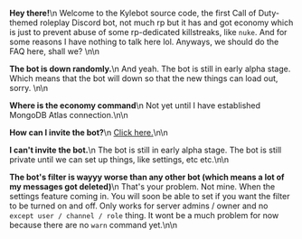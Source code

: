 __**Hey there!**__\n
Welcome to the Kylebot source code, the first Call of Duty-themed roleplay Discord bot, not much rp but it has and got economy which is just to prevent abuse of some rp-dedicated killstreaks, like `nuke`. And for some reasons I have nothing to talk here lol. Anyways, we should do the FAQ here, shall we? \n\n

**The bot is down randomly.**\n
And yeah. The bot is still in early alpha stage. Which means that the bot will down so that the new things can load out, sorry. \n\n

**Where is the economy command**\n
Not yet until I have established MongoDB Atlas connection.\n\n

**How can I invite the bot?**\n
[Click here.](https://web.nefomemes.repl.co/kylebot/invite)\n\n

**I can't invite the bot.**\n
The bot is still in early alpha stage. The bot is still private until we can set up things, like settings, etc etc.\n\n

**The bot's filter is wayyy worse than any other bot (which means a lot of my messages got deleted)**\n
That's your problem. Not mine. When the settings feature coming in. You will soon be able to set if you want the filter to be turned on and off. Only works for server admins / owner and no `except user / channel / role` thing. It wont be a much problem for now because there are no `warn` command yet.\n\n
